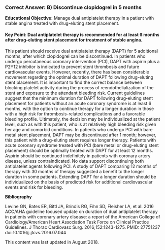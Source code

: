 
### Correct Answer: B) Discontinue clopidogrel in 5 months 

**Educational Objective:** Manage dual antiplatelet therapy in a patient with stable angina treated with drug-eluting stent placement.

#### **Key Point:** Dual antiplatelet therapy is recommended for at least 6 months after drug-eluting stent placement for treatment of stable angina.

This patient should receive dual antiplatelet therapy (DAPT) for 5 additional months, after which clopidogrel can be discontinued. In patients who undergo percutaneous coronary intervention (PCI), DAPT with aspirin plus a P2Y12 inhibitor is indicated to prevent stent thrombosis and future cardiovascular events. However, recently, there has been considerable movement regarding the optimal duration of DAPT following drug-eluting stent placement. It is important to find the correct balance between blocking platelet activity during the process of reendothelialization of the stent and exposure to the attendant bleeding risk. Current guidelines suggest that the minimum duration for DAPT following drug-eluting stent placement for patients without an acute coronary syndrome is at least 6 months, with the option to continue therapy for a longer duration in those with a high risk for thrombosis-related complications and a favorable bleeding profile. Ultimately, the decision may be individualized at the patient level, such as with this patient, who is at relatively high bleeding risk given her age and comorbid conditions.
In patients who undergo PCI with bare metal stent placement, DAPT may be discontinued after 1 month; however, this patient with a drug-eluting stent requires longer therapy.
Patients with acute coronary syndrome treated with PCI (bare metal or drug-eluting stent placement) should be optimally treated with DAPT for at least 12 months.
Aspirin should be continued indefinitely in patients with coronary artery disease, unless contraindicated. No data support discontinuing both antiplatelet agents following PCI.
A study of DAPT comparing 12 months of therapy with 30 months of therapy suggested a benefit to the longer duration in some patients. Extending DAPT for a longer duration should be individualized on the basis of predicted risk for additional cardiovascular events and risk for bleeding.

**Bibliography**

Levine GN, Bates ER, Bittl JA, Brindis RG, Fihn SD, Fleisher LA, et al. 2016 ACC/AHA guideline focused update on duration of dual antiplatelet therapy in patients with coronary artery disease: a report of the American College of Cardiology/American Heart Association Task Force on Clinical Practice Guidelines. J Thorac Cardiovasc Surg. 2016;152:1243-1275. PMID: 27751237 doi:10.1016/j.jtcvs.2016.07.044

This content was last updated in August 2018.
